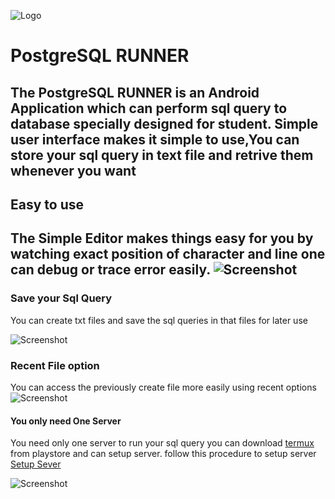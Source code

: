 ![Logo](https://github.com/sanedroid6006/SqlRunner/blob/master/logo/logo.jpg)
 
 # PostgreSQL RUNNER

  The PostgreSQL RUNNER is an Android Application which can perform sql query to database specially designed for student.
  Simple user interface makes it simple to use,You can store your sql query in text file and retrive them whenever you want
---
## Easy to use 
  The Simple Editor makes things easy for you by 
  watching exact position of character and line 
  one can debug or trace error easily.
![Screenshot](https://github.com/sanedroid6006/SqlRunner/blob/master/screenshot/Screenshot_20200518-105857_PostgreSql_Runner.png)
 ---
 ### Save your Sql Query

You can create txt files and save the sql queries in that files for later use
 
 ![Screenshot](https://github.com/sanedroid6006/SqlRunner/blob/master/screenshot/Screenshot_20200518-105953_PostgreSql_Runner.png)
 
 
 ### Recent File option
 
  You can access the previously create file more easily using recent options
  ![Screenshot](https://github.com/sanedroid6006/SqlRunner/blob/master/screenshot/Screenshot_20200518-110054_PostgreSql_Runner.png)
  
  
 #### You only need One Server 
   You need only one server to run your sql query you can download [termux](https://play.google.com/store/apps/details?id=com.termux) from playstore
   and can setup server.
   follow this procedure to setup server [Setup Sever](https://stackoverflow.com/questions/33474468/can-i-use-postgresql-in-android-phone)
   
 ![Screenshot](https://github.com/sanedroid6006/SqlRunner/blob/master/screenshot/Screenshot_20200518-110702_PostgreSql_Runner.png)
  
 


